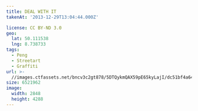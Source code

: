 ```yaml
---
title: DEAL WITH IT
takenAt: '2013-12-29T13:04:44.000Z'

license: CC BY-ND 3.0
geo:
  lat: 50.111538
  lng: 8.738733
tags:
  - Peng
  - Streetart
  - Graffiti
url: >-
  //images.ctfassets.net/bncv3c2gt878/5DTQykmQAX59pE65kyLajI/dc51bf4a64b56c23b44f9eec85d18a53/deal-with-it_11625818096_o
size: 6521962
image:
  width: 2848
  height: 4288
---
```

